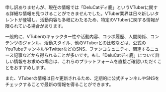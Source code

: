 申し訳ありませんが、現在の情報では「DeluCatディ鹿」というVTuberに関する詳細な情報を見つけることができませんでした。VTuber業界は日々新しいタレントが登場し、活動内容も多岐にわたるため、特定のVTuberに関する情報が限られている場合があります。

一般的に、VTuberのキャラクター性や活動内容、コラボ履歴、人間関係、コンテンツのジャンル、活動スタイル、他のVTuberとの比較などは、公式のYouTubeチャンネルやTwitterなどのSNS、ファンコミュニティ、関連するニュース記事などから得られることが多いです。もし「DeluCatディ鹿」について詳しい情報をお求めの場合は、これらのプラットフォームを直接ご確認いただくことをおすすめします。

また、VTuberの情報は日々更新されるため、定期的に公式チャンネルやSNSをチェックすることで最新の情報を得ることができます。 
